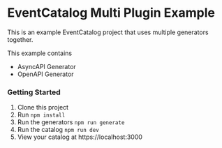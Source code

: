 # EventCatalog Multi Plugin Example

This is an example EventCatalog project that uses multiple generators together.

This example contains

- AsyncAPI Generator
- OpenAPI Generator

### Getting Started

1. Clone this project
1. Run `npm install`
1. Run the generators `npm run generate`
1. Run the catalog `npm run dev`
1. View your catalog at https://localhost:3000


